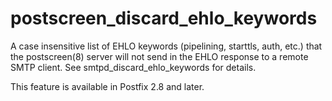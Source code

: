 # postscreen_discard_ehlo_keywords 

 A case insensitive list of EHLO keywords (pipelining, starttls,
auth, etc.) that the postscreen(8) server will not send in the EHLO
response to a remote SMTP client. See smtpd_discard_ehlo_keywords
for details. 

 This feature is available in Postfix 2.8 and later. 


